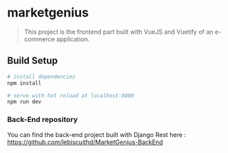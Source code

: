 # marketgenius

> This project is the frontend part built with VueJS and Vuetify of an e-commerce application.

## Build Setup

``` bash
# install dependencies
npm install

# serve with hot reload at localhost:8080
npm run dev

```

### Back-End repository

You can find the back-end project built with Django Rest here : https://github.com/lebiscuithd/MarketGenius-BackEnd

